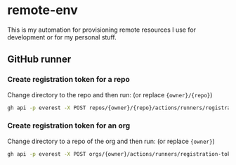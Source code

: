 # remote-env

This is my automation for provisioning remote resources I use for development or for my personal stuff.

## GitHub runner

### Create registration token for a repo

Change directory to the repo and then run: (or replace `{owner}/{repo}`)

```sh
gh api -p everest -X POST repos/{owner}/{repo}/actions/runners/registration-token | jq .token
```

### Create registration token for an org

Change directory to a repo of the org and then run: (or replace `{owner}`)

```sh
gh api -p everest -X POST orgs/{owner}/actions/runners/registration-token | jq .token
```
